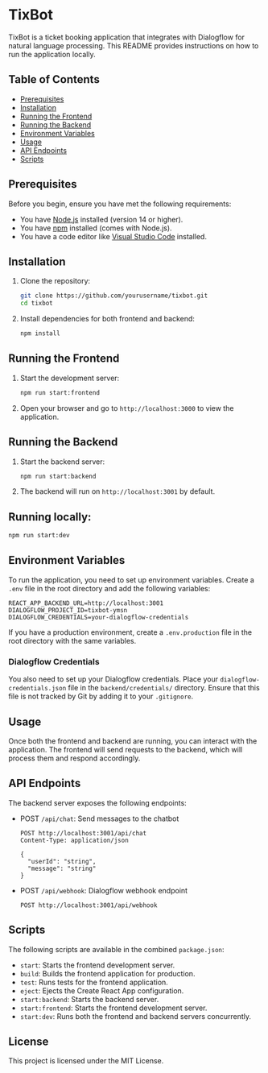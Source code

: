 # TixBot

TixBot is a ticket booking application that integrates with Dialogflow for natural language processing. This README provides instructions on how to run the application locally.

## Table of Contents

- [Prerequisites](#prerequisites)
- [Installation](#installation)
- [Running the Frontend](#running-the-frontend)
- [Running the Backend](#running-the-backend)
- [Environment Variables](#environment-variables)
- [Usage](#usage)
- [API Endpoints](#api-endpoints)
- [Scripts](#scripts)

## Prerequisites

Before you begin, ensure you have met the following requirements:

- You have [Node.js](https://nodejs.org/) installed (version 14 or higher).
- You have [npm](https://www.npmjs.com/) installed (comes with Node.js).
- You have a code editor like [Visual Studio Code](https://code.visualstudio.com/) installed.

## Installation

1. Clone the repository:
   ```bash
   git clone https://github.com/yourusername/tixbot.git
   cd tixbot
   ```

2. Install dependencies for both frontend and backend:
   ```bash
   npm install
   ```

## Running the Frontend

1. Start the development server:
   ```bash
   npm run start:frontend
   ```

2. Open your browser and go to `http://localhost:3000` to view the application.

## Running the Backend

1. Start the backend server:
   ```bash
   npm run start:backend
   ```

2. The backend will run on `http://localhost:3001` by default.

## Running locally:
   ```bash
   npm run start:dev
   ```

## Environment Variables

To run the application, you need to set up environment variables. Create a `.env` file in the root directory and add the following variables:

```
REACT_APP_BACKEND_URL=http://localhost:3001
DIALOGFLOW_PROJECT_ID=tixbot-ymsn
DIALOGFLOW_CREDENTIALS=your-dialogflow-credentials
```

If you have a production environment, create a `.env.production` file in the root directory with the same variables.

### Dialogflow Credentials

You also need to set up your Dialogflow credentials. Place your `dialogflow-credentials.json` file in the `backend/credentials/` directory. Ensure that this file is not tracked by Git by adding it to your `.gitignore`.

## Usage

Once both the frontend and backend are running, you can interact with the application. The frontend will send requests to the backend, which will process them and respond accordingly.

## API Endpoints

The backend server exposes the following endpoints:

- POST `/api/chat`: Send messages to the chatbot
  ```
  POST http://localhost:3001/api/chat
  Content-Type: application/json

  {
    "userId": "string",
    "message": "string"
  }
  ```

- POST `/api/webhook`: Dialogflow webhook endpoint
  ```
  POST http://localhost:3001/api/webhook
  ```

## Scripts

The following scripts are available in the combined `package.json`:

- `start`: Starts the frontend development server.
- `build`: Builds the frontend application for production.
- `test`: Runs tests for the frontend application.
- `eject`: Ejects the Create React App configuration.
- `start:backend`: Starts the backend server.
- `start:frontend`: Starts the frontend development server.
- `start:dev`: Runs both the frontend and backend servers concurrently.


## License

This project is licensed under the MIT License.